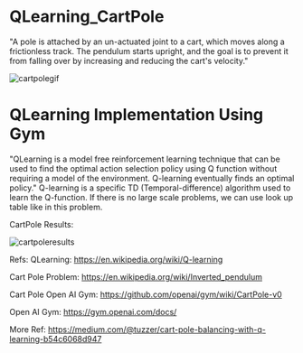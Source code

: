 # QLearning_CartPole
"A pole is attached by an un-actuated joint to a cart, which moves along a frictionless track. The pendulum starts upright, and the goal is to prevent it from falling over by increasing and reducing the cart's velocity."


![cartpolegif](https://user-images.githubusercontent.com/10358317/37607967-5a8c36fa-2baa-11e8-8a4f-86e443a66449.gif)



# QLearning Implementation Using Gym
"QLearning is a model free reinforcement learning technique that can be used to find the optimal action selection policy using Q function without requiring a model of the environment. Q-learning eventually finds an optimal policy." Q-learning is a specific TD (Temporal-difference) algorithm used to learn the Q-function. If there is no large scale problems, we can use look up table like in this problem. 

CartPole Results:

![cartpoleresults](https://user-images.githubusercontent.com/10358317/37607866-2aac4858-2baa-11e8-9e1c-c07ba7004e70.png)


Refs: QLearning: https://en.wikipedia.org/wiki/Q-learning

Cart Pole Problem: https://en.wikipedia.org/wiki/Inverted_pendulum

Cart Pole Open AI Gym: https://github.com/openai/gym/wiki/CartPole-v0

Open AI Gym: https://gym.openai.com/docs/

More Ref: https://medium.com/@tuzzer/cart-pole-balancing-with-q-learning-b54c6068d947
